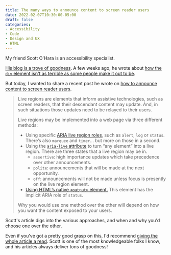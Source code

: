 ```yaml
---
title: The many ways to announce content to screen reader users
date: 2022-02-07T10:30:00-05:00
draft: false
categories:
- Accessibility
- Code
- Design and UX
- HTML
---
```


My friend Scott O'Hara is an accessibility specialist. 

[His blog is a trove of goodness](https://www.scottohara.me/writing/). A few weeks ago, he wrote about [how the `div` element isn't as terrible as some people make it out to be](https://www.scottohara.me/blog/2022/01/20/divisive.html).

But today, I wanted to share a recent post he wrote on [how to announce content to screen reader users](https://www.scottohara.me/blog/2022/02/05/are-we-live.html).

> Live regions are elements that inform assistive technologies, such as screen readers, that their descendant content may update. And, in such situations those updates need to be relayed to their users.
> 
> Live regions may be implemented into a web page via three different methods:
> 
> - Using specific [ARIA live region roles](https://www.w3.org/TR/wai-aria-1.2/#live_region_roles), such as `alert`, `log` or `status`. There’s also `marquee` and `timer`... but more on those in a second.
> - Using the [`aria-live` attribute](https://www.w3.org/TR/wai-aria-1.2/#aria-live) to turn “any element” into a live region. There are three states that a live region may be in.
> 	+ `assertive`: high importance updates which take precedence over other announcements.
> 	+ `polite`: announcements that will be made at the next opportunity.
> 	+ `off`: announcements will not be made unless focus is presently on the live region element.
> - [Using HTML’s native `<output>` element.](https://www.scottohara.me/blog/2019/07/10/the-output-element.html) This element has the implicit ARIA role of `status`.
> 
> Why you would use one method over the other will depend on how you want the content exposed to your users.

Scott's article digs into the various approaches, and when and why you'd choose one over the other.

Even if you've got a pretty good grasp on this, I'd recommend [giving the whole article a read](https://www.scottohara.me/blog/2022/02/05/are-we-live.html). Scott is one of the most knowledgeable folks I know, and his articles always deliver tons of goodness!
